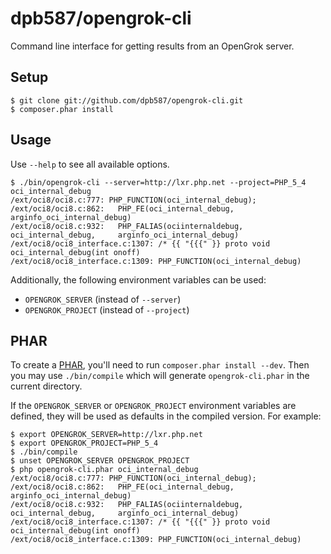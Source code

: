 dpb587/opengrok-cli
===================

Command line interface for getting results from an OpenGrok server.

Setup
-----

    $ git clone git://github.com/dpb587/opengrok-cli.git
    $ composer.phar install


Usage
-----

Use `--help` to see all available options.

    $ ./bin/opengrok-cli --server=http://lxr.php.net --project=PHP_5_4 oci_internal_debug
    /ext/oci8/oci8.c:777: PHP_FUNCTION(oci_internal_debug);
    /ext/oci8/oci8.c:862: 	PHP_FE(oci_internal_debug,			arginfo_oci_internal_debug)
    /ext/oci8/oci8.c:932: 	PHP_FALIAS(ociinternaldebug,	oci_internal_debug,		arginfo_oci_internal_debug)
    /ext/oci8/oci8_interface.c:1307: /* {{ "{{{" }} proto void oci_internal_debug(int onoff)
    /ext/oci8/oci8_interface.c:1309: PHP_FUNCTION(oci_internal_debug)

Additionally, the following environment variables can be used:

 * `OPENGROK_SERVER` (instead of `--server`)
 * `OPENGROK_PROJECT` (instead of `--project`)


PHAR
----

To create a [PHAR](http://us.php.net/manual/en/book.phar.php), you'll need to run `composer.phar install --dev`. Then
you may use `./bin/compile` which will generate `opengrok-cli.phar` in the current directory.

If the `OPENGROK_SERVER` or `OPENGROK_PROJECT` environment variables are defined, they will be used as defaults in the
compiled version. For example:

    $ export OPENGROK_SERVER=http://lxr.php.net
    $ export OPENGROK_PROJECT=PHP_5_4
    $ ./bin/compile
    $ unset OPENGROK_SERVER OPENGROK_PROJECT
    $ php opengrok-cli.phar oci_internal_debug
    /ext/oci8/oci8.c:777: PHP_FUNCTION(oci_internal_debug);
    /ext/oci8/oci8.c:862: 	PHP_FE(oci_internal_debug,			arginfo_oci_internal_debug)
    /ext/oci8/oci8.c:932: 	PHP_FALIAS(ociinternaldebug,	oci_internal_debug,		arginfo_oci_internal_debug)
    /ext/oci8/oci8_interface.c:1307: /* {{ "{{{" }} proto void oci_internal_debug(int onoff)
    /ext/oci8/oci8_interface.c:1309: PHP_FUNCTION(oci_internal_debug)
